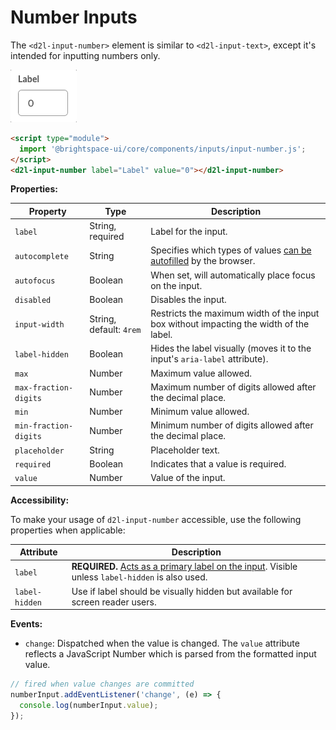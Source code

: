 # Number Inputs

The `<d2l-input-number>` element is similar to `<d2l-input-text>`, except it's intended for inputting numbers only.

![example screenshot of number input](../screenshots/number.gif?raw=true)

```html
<script type="module">
  import '@brightspace-ui/core/components/inputs/input-number.js';
</script>
<d2l-input-number label="Label" value="0"></d2l-input-number>
```

**Properties:**

| Property | Type | Description |
|--|--|--|
| `label` | String, required | Label for the input. |
| `autocomplete` | String | Specifies which types of values [can be autofilled](https://developer.mozilla.org/en-US/docs/Web/HTML/Attributes/autocomplete) by the browser. |
| `autofocus` | Boolean | When set, will automatically place focus on the input. |
| `disabled` | Boolean | Disables the input. |
| `input-width` | String, default: `4rem` | Restricts the maximum width of the input box without impacting the width of the label. |
| `label-hidden` | Boolean | Hides the label visually (moves it to the input's `aria-label` attribute). |
| `max` | Number | Maximum value allowed. |
| `max-fraction-digits` | Number | Maximum number of digits allowed after the decimal place. |
| `min` | Number | Minimum value allowed. |
| `min-fraction-digits` | Number | Minimum number of digits allowed after the decimal place. |
| `placeholder` | String | Placeholder text. |
| `required` | Boolean | Indicates that a value is required. |
| `value` | Number | Value of the input. |

**Accessibility:**

To make your usage of `d2l-input-number` accessible, use the following properties when applicable:

| Attribute | Description |
|--|--|
| `label` | **REQUIRED.** [Acts as a primary label on the input](https://www.w3.org/WAI/tutorials/forms/labels/). Visible unless `label-hidden` is also used. |
| `label-hidden` | Use if label should be visually hidden but available for screen reader users. |

**Events:**

* `change`: Dispatched when the value is changed. The `value` attribute reflects a JavaScript Number which is parsed from the formatted input value.

```javascript
// fired when value changes are committed
numberInput.addEventListener('change', (e) => {
  console.log(numberInput.value);
});
```

